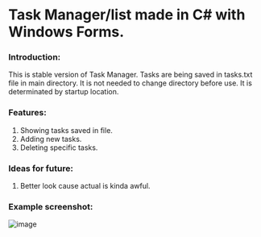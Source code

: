 
# Task Manager/list made in C# with Windows Forms.

### Introduction:
  This is stable version of Task Manager. 
  Tasks are being saved in tasks.txt file in main directory. It is not needed to change directory before use. It is determinated by startup location.
   

### Features:
  1. Showing tasks saved in file.
  2. Adding new tasks.
  3. Deleting specific tasks.

### Ideas for future:
  1. Better look cause actual is kinda awful.
  
### Example screenshot:
![image](https://user-images.githubusercontent.com/88060437/200681010-7cce8a6d-e83f-4721-be96-b7bbdcd7757a.png)
